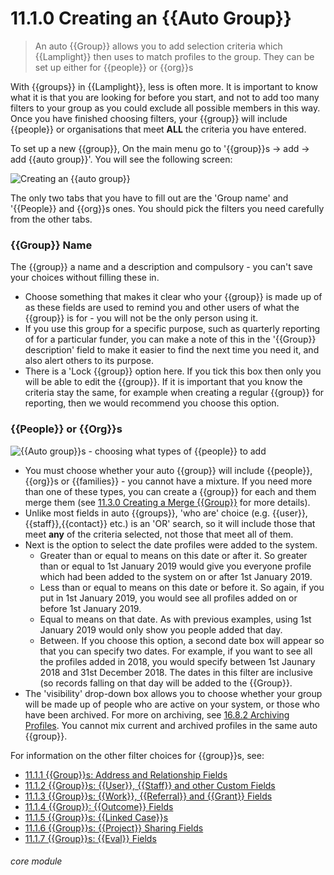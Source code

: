 # 11.1.0    Creating an {{Auto Group}}

> An auto {{Group}} allows you to add selection criteria which {{Lamplight}} then uses to match profiles to the group. They can be set up either for {{people}} or {{org}}s


With {{groups}} in {{Lamplight}}, less is often more. It is important to know what it is that you are looking for before you start, and not to add too many filters to your group as you could exclude all possible members in this way. Once you have finished choosing filters, your {{group}} will include {{people}} or organisations that meet **ALL** the criteria you have entered. 

To set up a new {{group}}, On the main menu go to '{{group}}s -> add -> add {{auto group}}'. You will see the following screen:

![Creating an {{auto group}}](103a.png)

The only two tabs that you have to fill out are the 'Group name' and '{{People}} and {{org}}s ones. You should pick the filters you need carefully from the other tabs. 


### {{Group}} Name

The {{group}} a name and a description and compulsory - you can't save your choices without filling these in.  
 - Choose something that makes it clear who your {{group}} is made up of as these fields are used to remind you and other users of what the {{group}} is for - you will not be the only person using it. 
- If you use this group for a specific purpose, such as quarterly reporting of for a particular funder, you can make a note of this in the '{{Group}} description' field to make it easier to find the next time you need it, and also alert others to its purpose. 
- There is a 'Lock {{group}} option here.  If you tick this box then only you will be able to edit the {{group}}. If it is important that you know the criteria stay the same, for example when creating a regular {{group}} for reporting, then we would recommend you choose this option. 


### {{People}} or {{Org}}s
 
![{{Auto group}}s - choosing what types of {{people}} to add](103b.png)

- You must choose whether your auto {{group}} will include {{people}}, {{org}}s or {{families}} - you cannot have a mixture. If you need more than one of these types, you can create a {{group}} for each and them merge them (see [11.3.0 Creating a Merge {{Group}}](/help/index/p/11.3.0) for more details). 
- Unlike most fields in auto {{groups}}, 'who are' choice (e.g. {{user}}, {{staff}},{{contact}} etc.) is an 'OR' search, so it will include those that meet **any** of the criteria selected, not those that meet all of them. 
- Next is the option to select the date profiles were added to the system.
  - Greater than or equal to means on this date or after it. So greater than or equal to 1st January 2019 would give you everyone profile which had been added to the system on or after 1st January 2019.
  - Less than or equal to means on this date or before it. So again, if you  put in 1st January 2019, you would see all profiles added on or before 1st January 2019.
  - Equal to means on that date. As with previous examples, using 1st January 2019 would only show you people added that day.
  - Between. If you choose this option, a second date box will appear so that you can specify two dates. For example, if you want to see all the profiles added in 2018, you would specify between 1st Jaunary 2018 and 31st December 2018. The dates in this filter are inclusive (so records falling on that day will be added to the {{Group}}.
- The 'visibility' drop-down box allows you to choose whether your group will be made up of people who are active on your system, or those who have been archived. For more on archiving, see [16.8.2 Archiving Profiles](/help/index/p/16.8.2). You cannot mix current and archived profiles in the same auto {{group}}.

For information on the other filter choices for {{group}}s, see:

- [11.1.1 {{Group}}s: Address and Relationship Fields](/help/index/p/11.1.0)
- [11.1.2 {{Group}}s: {{User}}, {{Staff}} and other Custom Fields](/help/index/p/11.1.3)
- [11.1.3 {{Group}}s: {{Work}}, {{Referral}} and {{Grant}} Fields](/help/index/p/11.1.3)
- [11.1.4 {{Group}}: {{Outcome}} Fields](help/index/p/11.1.4)
- [11.1.5 {{Group}}s: {{Linked Case}}s](/help/index/p/11.1.5)
- [11.1.6 {{Group}}s: {{Project}} Sharing Fields](/help/index/p/11.1.6)
- [11.1.7 {{Group}}s: {{Eval}} Fields](help/index/p/11.1.7)


###### core module

